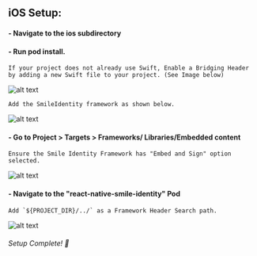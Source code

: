## iOS Setup:

#### -  Navigate to the ios subdirectory
#### -  Run pod install.

```
If your project does not already use Swift, Enable a Bridging Header by adding a new Swift file to your project. (See Image below)
``` 
![alt text](https://user-images.githubusercontent.com/13585693/72226580-e6afce00-3592-11ea-83c0-3cfa95e84c68.png "Enable Bridging Header")
```
Add the SmileIdentity framework as shown below.
```
![alt text](https://user-images.githubusercontent.com/13585693/71706727-0bfc4980-2de7-11ea-81d0-38d0164f6574.png "Adding Framework")

#### -  Go to Project > Targets > Frameworks/ Libraries/Embedded content
```
Ensure the Smile Identity Framework has "Embed and Sign" option selected.
```
![alt text](https://user-images.githubusercontent.com/13585693/71706723-0b63b300-2de7-11ea-9cf3-85618a695db8.png "Embedding Framework")

#### -  Navigate to the "react-native-smile-identity" Pod
```
Add `${PROJECT_DIR}/../` as a Framework Header Search path.
```
![alt text](https://user-images.githubusercontent.com/13585693/71706726-0bfc4980-2de7-11ea-9030-6361353b3fc0.png "Embedding Framework")

###### Setup Complete!  🤝

